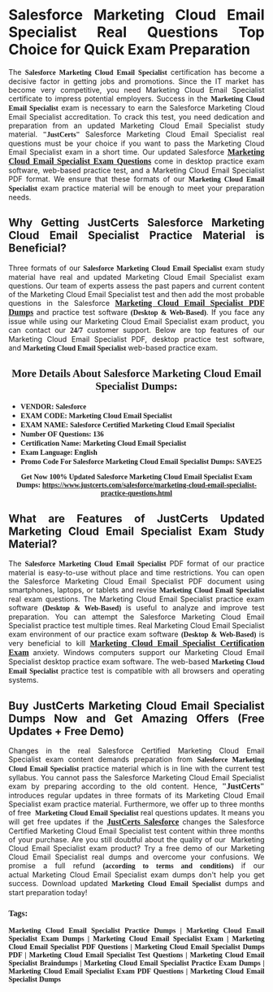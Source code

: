 <h1 style="text-align: justify;"><strong>Salesforce Marketing Cloud Email Specialist Real Questions Top Choice for Quick Exam Preparation</strong></h1>

<p style="text-align: justify;">The <span style="font-family:Georgia,serif;"><strong>Salesforce Marketing Cloud Email Specialist</strong></span> certification has become a decisive factor in getting jobs and promotions. Since the IT market has become very competitive, you need&nbsp;Marketing Cloud Email Specialist certificate to impress potential employers. Success in the&nbsp;<span style="font-family:Georgia,serif;"><strong>Marketing Cloud Email Specialist</strong></span> exam is necessary to earn the Salesforce Marketing Cloud Email Specialist accreditation. To crack this test, you need dedication and preparation from an updated Marketing Cloud Email Specialist study material. <span style="font-size:14px;"><span style="font-family:Georgia,serif;"><strong>&quot;JustCerts&quot;</strong></span></span>&nbsp;Salesforce Marketing Cloud Email Specialist real questions must be your choice if you want to pass the&nbsp;Marketing Cloud Email Specialist exam in a short time. Our updated Salesforce <a href="https://www.justcerts.com/salesforce/marketing-cloud-email-specialist-practice-questions.html"><span style="font-size:16px;"><span style="font-family:Georgia,serif;"><strong>Marketing Cloud Email Specialist Exam Questions</strong></span></span></a> come in desktop practice exam software, web-based practice test, and a Marketing Cloud Email Specialist PDF format. We ensure that these formats of our <span style="font-family:Georgia,serif;"><strong>Marketing Cloud Email Specialist</strong></span> exam practice material will be enough to meet your preparation needs.</p>

<h2 style="text-align: justify;"><strong>Why Getting JustCerts Salesforce Marketing Cloud Email Specialist Practice Material is Beneficial?</strong></h2>

<p style="text-align: justify;">Three formats of our <span style="font-family:Georgia,serif;"><strong>Salesforce Marketing Cloud Email Specialist</strong></span> exam study material have real and updated Marketing Cloud Email Specialist exam questions. Our team of experts assess the past papers and current content of the Marketing Cloud Email Specialist test and then add the most probable questions in the Salesforce <a href="https://www.justcerts.com/salesforce/marketing-cloud-email-specialist-practice-questions.html"><span style="font-size:16px;"><span style="font-family:Georgia,serif;"><strong>Marketing Cloud Email Specialist PDF Dumps</strong></span></span></a>&nbsp;and practice test software <span style="font-family:Georgia,serif;"><strong>(Desktop &amp; Web-Based)</strong></span>. If you face any issue while using our&nbsp;Marketing Cloud Email Specialist exam product, you can contact our <span style="font-family:Georgia,serif;"><strong>24/7</strong></span> customer support. Below are top features of our Marketing Cloud Email Specialist&nbsp;PDF, desktop practice test software, and<span style="font-family:Georgia,serif;"><strong>&nbsp;Marketing Cloud Email Specialist</strong></span> web-based practice exam.</p>

<h2 style="text-align: center;"><strong><span style="font-family:Georgia,serif;">More Details About Salesforce Marketing Cloud Email Specialist Dumps:</span></strong></h2>

<ul>
	<li style="text-align: justify;"><span style="font-size:14px;"><span style="font-family:Georgia,serif;"><strong>VENDOR: Salesforce</strong></span></span></li>
	<li style="text-align: justify;"><span style="font-size:14px;"><span style="font-family:Georgia,serif;"><strong>EXAM CODE: Marketing Cloud Email Specialist</strong></span></span></li>
	<li style="text-align: justify;"><span style="font-size:14px;"><span style="font-family:Georgia,serif;"><strong>EXAM NAME: Salesforce Certified Marketing Cloud Email Specialist</strong></span></span></li>
	<li style="text-align: justify;"><span style="font-size:14px;"><span style="font-family:Georgia,serif;"><strong>Number OF Questions: 136</strong></span></span></li>
	<li style="text-align: justify;"><span style="font-size:14px;"><span style="font-family:Georgia,serif;"><strong>Certification Name: Marketing Cloud Email Specialist</strong></span></span></li>
	<li style="text-align: justify;"><span style="font-size:14px;"><span style="font-family:Georgia,serif;"><strong>Exam Language: English</strong></span></span></li>
	<li style="text-align: justify;"><span style="font-size:14px;"><span style="font-family:Georgia,serif;"><strong>Promo Code For Salesforce Marketing Cloud Email Specialist Dumps: SAVE25</strong></span></span></li>
</ul>

<p style="text-align: center;"><strong><span style="font-family:Georgia,serif;"><span style="font-size:14px;">Get Now 100% Updated Salesforce Marketing Cloud Email Specialist Exam Dumps:</span> <a href="https://www.justcerts.com/salesforce/marketing-cloud-email-specialist-practice-questions.html">https://www.justcerts.com/salesforce/marketing-cloud-email-specialist-practice-questions.html</a></span></strong></p>

<h2 style="text-align: justify;"><strong>What are Features of JustCerts Updated Marketing Cloud Email Specialist Exam Study Material?</strong></h2>

<p style="text-align: justify;">The <span style="font-family:Georgia,serif;"><strong>Salesforce Marketing Cloud Email Specialist</strong></span> PDF format of our practice material is easy-to-use without place and time restrictions. You can open the Salesforce Marketing Cloud Email Specialist PDF document using smartphones, laptops, or tablets and revise <span style="font-family:Georgia,serif;"><strong>Marketing Cloud Email Specialist</strong></span> real exam questions. The Marketing Cloud Email Specialist practice exam software <span style="font-family:Georgia,serif;"><strong>(Desktop &amp; Web-Based)</strong></span> is useful to analyze and improve test preparation. You can attempt the Salesforce Marketing Cloud Email Specialist practice test multiple times. Real&nbsp;Marketing Cloud Email Specialist exam environment of our practice exam software <span style="font-family:Georgia,serif;"><strong>(Desktop &amp; Web-Based)</strong></span> is very beneficial to kill <a href="https://www.justcerts.com/salesforce/marketing-cloud-email-specialist-certification-exams.html"><span style="font-size:16px;"><span style="font-family:Georgia,serif;"><strong>Marketing Cloud Email Specialist Certification Exam</strong></span></span></a> anxiety. Windows computers support our&nbsp;Marketing Cloud Email Specialist desktop practice exam software. The web-based <span style="font-family:Georgia,serif;"><strong>Marketing Cloud Email Specialist </strong></span>practice test is compatible with all browsers and operating systems.</p>

<h2 style="text-align: justify;"><strong>Buy JustCerts Marketing Cloud Email Specialist Dumps Now and Get Amazing Offers (Free Updates + Free Demo)</strong></h2>

<p style="text-align: justify;">Changes in the real Salesforce Certified Marketing Cloud Email Specialist&nbsp;exam content demands preparation from <span style="font-family:Georgia,serif;"><strong>Salesforce Marketing Cloud Email Specialist</strong></span> practice material which is in line with the current test syllabus. You cannot pass the Salesforce Marketing Cloud Email Specialist exam by preparing according to the old content. Hence, <span style="font-size:16px;"><span style="font-family:Georgia,serif;"><strong>&quot;JustCerts&quot;</strong></span></span> introduces regular updates in three formats of its Marketing Cloud Email Specialist exam practice material. Furthermore, we offer up to three months of free <span style="font-family:Georgia,serif;"><strong>&nbsp;Marketing Cloud Email Specialist </strong></span>real questions updates. It means you will get free updates if the <a href="https://www.justcerts.com/salesforce-certification-exams.html"><span style="font-size:16px;"><span style="font-family:Georgia,serif;"><strong>JustCerts Salesforce</strong></span></span></a> changes the Salesforce Certified Marketing Cloud Email Specialist test content within three months of your purchase. Are you still doubtful about the quality of our&nbsp; Marketing Cloud Email Specialist exam product? Try a free demo of our Marketing Cloud Email Specialist real dumps and overcome your confusions. We promise a full refund <span style="font-family:Georgia,serif;"><strong>(according to terms and conditions)</strong></span> if our actual&nbsp;Marketing Cloud Email Specialist exam dumps don&#39;t help you get success. Download updated<span style="font-family:Georgia,serif;"><strong>&nbsp;Marketing Cloud Email Specialist</strong></span> dumps and start preparation today!</p>

<h3 style="text-align: justify;"><span style="font-family:Georgia,serif;"><strong>Tags:</strong></span></h3>

<p style="text-align: justify;"><span style="font-family:Georgia,serif;"><strong>Marketing Cloud Email Specialist Practice Dumps | Marketing Cloud Email Specialist Exam Dumps | Marketing Cloud Email Specialist Exam | Marketing Cloud Email Specialist PDF Questions | Marketing Cloud Email Specialist Dumps PDF | Marketing Cloud Email Specialist Test Questions | Marketing Cloud Email Specialist Braindumps | Marketing Cloud Email Specialist Practice Exam Dumps | Marketing Cloud Email Specialist Exam PDF Questions | Marketing Cloud Email Specialist Dumps</strong></span></p>
